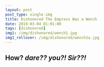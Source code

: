 ```yaml
---
layout: post
post_type: single-img
title: Dishonored The Empress Was a Wench
date: 2019-03-04 01:01:00
tags: [dishonored]
img1: /img/dishonored/wench1.jpg
img1_rollover: /img/dishonored/wench1a.jpg
---
```

## How? *dare??* *you?!* ***Sir??!***
